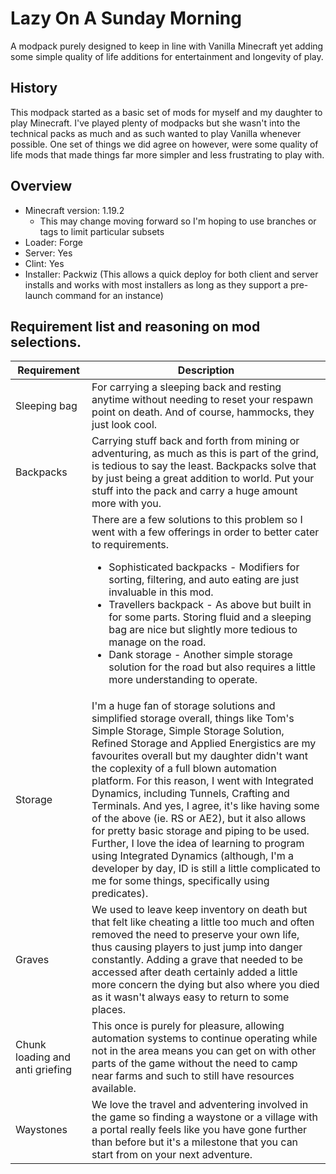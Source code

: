 # Lazy On A Sunday Morning

A modpack purely designed to keep in line with Vanilla Minecraft yet adding some simple quality of life additions for entertainment and longevity of play.

## History

This modpack started as a basic set of mods for myself and my daughter to play Minecraft. I've played plenty of modpacks but she wasn't into the technical packs as much and as such wanted to play Vanilla whenever possible. One set of things we did agree on however, were some quality of life mods that made things far more simpler and less frustrating to play with.

## Overview

* Minecraft version: 1.19.2
  * This may change moving forward so I'm hoping to use branches or tags to limit particular subsets
* Loader: Forge
* Server: Yes
* Clint: Yes
* Installer: Packwiz (This allows a quick deploy for both client and server installs and works with most installers as long as they support a pre-launch command for an instance)

## Requirement list and reasoning on mod selections.

|Requirement|Description|
|---|---|
|Sleeping bag|For carrying a sleeping back and resting anytime without needing to reset your respawn point on death. And of course, hammocks, they just look cool.|
|Backpacks|Carrying stuff back and forth from mining or adventuring, as much as this is part of the grind, is tedious to say the least. Backpacks solve that by just being a great addition to world. Put your stuff into the pack and carry a huge amount more with you.|
||There are a few solutions to this problem so I went with a few offerings in order to better cater to requirements.<br/><ul><li>Sophisticated backpacks - Modifiers for sorting, filtering, and auto eating are just invaluable in this mod.</li><li>Travellers backpack - As above but built in for some parts. Storing fluid and a sleeping bag are nice but slightly more tedious to manage on the road.</li><li> Dank storage - Another simple storage solution for the road but also requires a little more understanding to operate.</li></ul>|
|Storage|I'm a huge fan of storage solutions and simplified storage overall, things like Tom's Simple Storage, Simple Storage Solution, Refined Storage and Applied Energistics are my favourites overall but my daughter didn't want the coplexity of a full blown automation platform. For this reason, I went with Integrated Dynamics, including Tunnels, Crafting and Terminals. And yes, I agree, it's like having some of the above (ie. RS or AE2), but it also allows for pretty basic storage and piping to be used. Further, I love the idea of learning to program using Integrated Dynamics (although, I'm a developer by day, ID is still a little complicated to me for some things, specifically using predicates).|
|Graves|We used to leave keep inventory on death but that felt like cheating a little too much and often removed the need to preserve your own life, thus causing players to just jump into danger constantly. Adding a grave that needed to be accessed after death certainly added a little more concern the dying but also where you died as it wasn't always easy to return to some places.|
|Chunk loading and anti griefing|This once is purely for pleasure, allowing automation systems to continue operating while not in the area means you can get on with other parts of the game without the need to camp near farms and such to still have resources available.|
|Waystones|We love the travel and adventering involved in the game so finding a waystone or a village with a portal really feels like you have gone further than before but it's a milestone that you can start from on your next adventure.|Beyond the waystones themselves, the waystone mod also adds portals for moving mobs and items around the world without creating crazy contraptions or huge water elevators and things which I find a great positive overall.|

